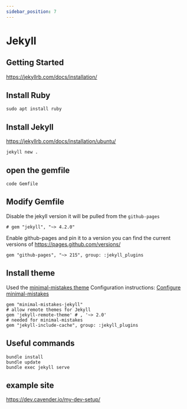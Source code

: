 ```yaml
---
sidebar_position: 7
---
```


# Jekyll

## Getting Started

<https://jekyllrb.com/docs/installation/>

## Install Ruby

```shell
sudo apt install ruby
```

## Install Jekyll

<https://jekyllrb.com/docs/installation/ubuntu/>

```shell
jekyll new .
```

## open the gemfile

```shell
code Gemfile
```

## Modify Gemfile

Disable the jekyll version it will be pulled from the `github-pages`

```gemfile
# gem "jekyll", "~> 4.2.0"
```

Enable github-pages and pin it to a version
you can find the current versions of <https://pages.github.com/versions/>

```gemfile
gem "github-pages", "~> 215", group: :jekyll_plugins
```

## Install theme

Used the [minimal-mistakes theme](https://github.com/mmistakes/minimal-mistakes)
Configuration instructions: [Configure minimal-mistakes](https://mmistakes.github.io/minimal-mistakes/)

```shell
gem "minimal-mistakes-jekyll"
# allow remote themes for Jekyll
gem 'jekyll-remote-theme' # , '~> 2.0'
# needed for minimal-mistakes
gem "jekyll-include-cache", group: :jekyll_plugins
```

## Useful commands

```shell
bundle install
bundle update
bundle exec jekyll serve
```

## example site

<https://dev.cavender.io/my-dev-setup/>
